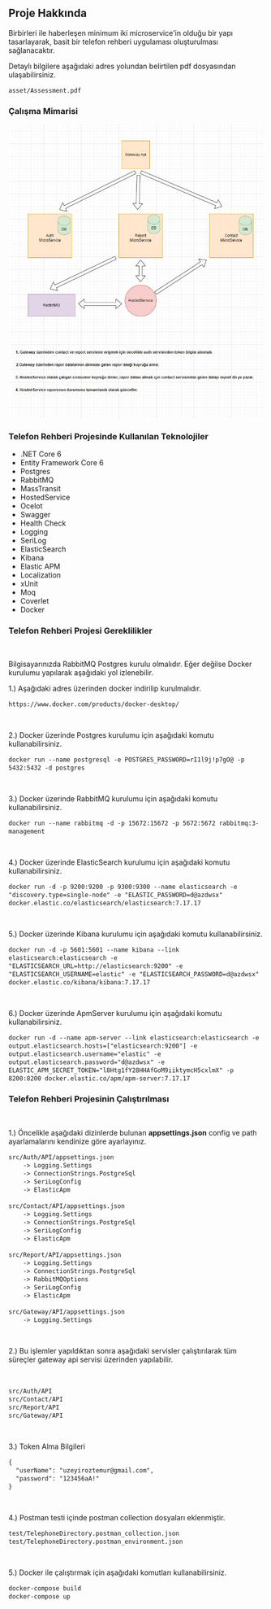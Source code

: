## Proje Hakkında

Birbirleri ile haberleşen minimum iki microservice'in olduğu bir yapı tasarlayarak, basit
bir telefon rehberi uygulaması oluşturulması sağlanacaktır.

Detaylı bilgilere aşağıdaki adres yolundan belirtilen pdf dosyasından ulaşabilirsiniz.

```
asset/Assessment.pdf
```

<h3><b>Çalışma Mimarisi</b></h2>

<p align="center">
  <img src="./asset/diyagram.jpg" alt="Rapor Oluşturma Mimarisi" width="500">
</p>

<h3><b>Telefon Rehberi Projesinde Kullanılan Teknolojiler</b></h2>
<ul>
	<li>.NET Core 6</li>
	<li>Entity Framework Core 6</li>
	<li>Postgres</li>
	<li>RabbitMQ</li>
	<li>MassTransit</li>
	<li>HostedService</li>
	<li>Ocelot</li>
	<li>Swagger</li>
	<li>Health Check</li>
	<li>Logging</li>
	<li>SeriLog</li>
	<li>ElasticSearch</li>
	<li>Kibana</li>
	<li>Elastic APM</li>
	<li>Localization</li>
	<li>xUnit</li>
	<li>Moq</li>
	<li>Coverlet</li>
	<li>Docker</li>
</ul>

<h3><b>Telefon Rehberi Projesi Gereklilikler</b></h2>
<br>

Bilgisayarınızda RabbitMQ Postgres kurulu olmalıdır. Eğer değilse Docker kurulumu yapılarak aşağıdaki yol izlenebilir.

1.) Aşağıdaki adres üzerinden docker indirilip kurulmalıdır.

```
https://www.docker.com/products/docker-desktop/
```

<br>

2.) Docker üzerinde Postgres kurulumu için aşağıdaki komutu kullanabilirsiniz.

```
docker run --name postgresql -e POSTGRES_PASSWORD=rI1l9j!p7gO@ -p 5432:5432 -d postgres
```

<br>

3.) Docker üzerinde RabbitMQ kurulumu için aşağıdaki komutu kullanabilirsiniz.

```
docker run --name rabbitmq -d -p 15672:15672 -p 5672:5672 rabbitmq:3-management
```

<br>

4.) Docker üzerinde ElasticSearch kurulumu için aşağıdaki komutu kullanabilirsiniz.

```
docker run -d -p 9200:9200 -p 9300:9300 --name elasticsearch -e "discovery.type=single-node" -e "ELASTIC_PASSWORD=d@azdwsx" docker.elastic.co/elasticsearch/elasticsearch:7.17.17
```

<br>

5.) Docker üzerinde Kibana kurulumu için aşağıdaki komutu kullanabilirsiniz.

```
docker run -d -p 5601:5601 --name kibana --link elasticsearch:elasticsearch -e "ELASTICSEARCH_URL=http://elasticsearch:9200" -e "ELASTICSEARCH_USERNAME=elastic" -e "ELASTICSEARCH_PASSWORD=d@azdwsx" docker.elastic.co/kibana/kibana:7.17.17
```

<br>

6.) Docker üzerinde ApmServer kurulumu için aşağıdaki komutu kullanabilirsiniz.

```
docker run -d --name apm-server --link elasticsearch:elasticsearch -e output.elasticsearch.hosts=["elasticsearch:9200"] -e output.elasticsearch.username="elastic" -e output.elasticsearch.password="d@azdwsx" -e ELASTIC_APM_SECRET_TOKEN="l8Htg1fY28HHAfGoM9iiktymcH5cxlmX" -p 8200:8200 docker.elastic.co/apm/apm-server:7.17.17
```

<h3><b>Telefon Rehberi Projesinin Çalıştırılması</b></h2>

<br>

1.) Öncelikle aşağıdaki dizinlerde bulunan <b>appsettings.json</b> config ve path ayarlamalarını kendinize göre ayarlayınız.

```
src/Auth/API/appsettings.json
	-> Logging.Settings
	-> ConnectionStrings.PostgreSql
	-> SeriLogConfig
	-> ElasticApm

src/Contact/API/appsettings.json
	-> Logging.Settings
	-> ConnectionStrings.PostgreSql
	-> SeriLogConfig
	-> ElasticApm

src/Report/API/appsettings.json
	-> Logging.Settings
	-> ConnectionStrings.PostgreSql
	-> RabbitMQOptions
	-> SeriLogConfig
	-> ElasticApm

src/Gateway/API/appsettings.json
	-> Logging.Settings
```

<br>

2.) Bu işlemler yapıldıktan sonra aşağıdaki servisler çalıştırılarak tüm süreçler gateway api servisi üzerinden yapılabilir.

<br>

```
src/Auth/API
src/Contact/API
src/Report/API
src/Gateway/API
```

<br>

3.) Token Alma Bilgileri 

```
{
  "userName": "uzeyiroztemur@gmail.com",
  "password": "123456aA!"
}
```

<br>


4.) Postman testi içinde postman collection dosyaları eklenmiştir.


```
test/TelephoneDirectory.postman_collection.json
test/TelephoneDirectory.postman_environment.json
```

<br>


5.) Docker ile çalıştırmak için aşağıdaki komutları kullanabilirsiniz.

```
docker-compose build
docker-compose up
```

